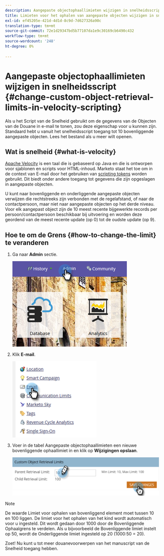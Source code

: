 ```yaml
---
description: Aangepaste objectophaallimieten wijzigen in snelheidsscripts - Marketo Docs - Productdocumentatie
title: Limieten voor het ophalen van aangepaste objecten wijzigen in snelheidsscripts
exl-id: ef45205e-421d-4d1d-8c9d-7d627326a90c
translation-type: tm+mt
source-git-commit: 72e1d29347bd5b77107da1e9c30169cb6490c432
workflow-type: tm+mt
source-wordcount: '248'
ht-degree: 0%

---
```


# Aangepaste objectophaallimieten wijzigen in snelheidsscript {#change-custom-object-retrieval-limits-in-velocity-scripting}

Als u het Script van de Snelheid gebruikt om de gegevens van de Objecten van de Douane in e-mail te tonen, zou deze eigenschap voor u kunnen zijn. Standaard hebt u vanuit het snelheidsscript toegang tot 10 bovenliggende aangepaste objecten. Lees het bestand als u meer wilt openen.

## Wat is snelheid {#what-is-velocity}

[Apache Velocity](https://velocity.apache.org/) is een taal die is gebaseerd op Java en die is ontworpen voor sjablonen en scripts voor HTML-inhoud. Marketo staat het toe om in de context van E-mail door het gebruiken van [scripting tokens](/help/marketo/product-docs/email-marketing/general/using-tokens/create-an-email-script-token.md) worden gebruikt. Dit biedt onder andere toegang tot gegevens die zijn opgeslagen in aangepaste objecten.

U kunt naar bovenliggende en onderliggende aangepaste objecten verwijzen die rechtstreeks zijn verbonden met de regelafstand, of naar de contactpersoon, maar niet naar aangepaste objecten op het derde niveau. Voor elk aangepast object zijn de 10 meest recente bijgewerkte records per persoon/contactpersoon beschikbaar bij uitvoering en worden deze geordend van de meest recente update (op 0) tot de oudste update (op 9).

## Hoe te om de Grens {#how-to-change-the-limit} te veranderen

1. Ga naar **Admin** sectie.

   ![](assets/change-custom-object-retrieval-limits-in-velocity-scripting-1.png)

1. Klik **E-mail**.

   ![](assets/change-custom-object-retrieval-limits-in-velocity-scripting-2.png)

1. Voer in de tabel Aangepaste objectophaallimieten een nieuwe bovenliggende ophaallimiet in en klik op **Wijzigingen opslaan**.

   ![](assets/change-custom-object-retrieval-limits-in-velocity-scripting-3.png)

>[!NOTE]
>
>De waarde Limiet voor ophalen van bovenliggend element moet tussen 10 en 100 liggen. De limiet voor het ophalen van het kind wordt automatisch voor u ingesteld. Dit wordt gedaan door 1000 door de Bovenliggende Ophaalgrens te verdelen. Als u bijvoorbeeld de Bovenliggende limiet instelt op 50, wordt de Onderliggende limiet ingesteld op 20 (1000:50 = 20).

Zoet! Nu kunt u tot meer douanevoorwerpen van het manuscript van de Snelheid toegang hebben.
